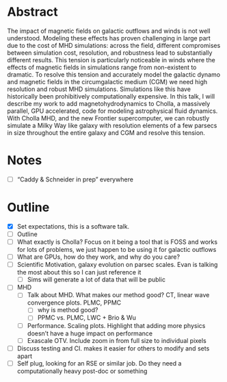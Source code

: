 # Abstract

The impact of magnetic fields on galactic outflows and winds is not well understood. Modeling these effects has proven challenging in large part due to the cost of MHD simulations: across the field, different compromises between simulation cost, resolution,  and robustness lead to substantially different results. This tension is particularly noticeable in winds where the effects of magnetic fields in simulations range from non-existent to dramatic. To resolve this tension and accurately model the galactic dynamo and magnetic fields in the circumgalactic medium (CGM) we need high resolution and robust MHD simulations. Simulations like this have historically been prohibitively computationally expensive. In this talk, I will describe my work to add magnetohydrodynamics to Cholla, a massively parallel, GPU accelerated, code for modeling astrophysical fluid dynamics. With Cholla MHD, and the new Frontier supercomputer, we can robustly simulate a Milky Way like galaxy with resolution elements of a few parsecs in size throughout the entire galaxy and CGM and resolve this tension.

# Notes

- [ ] “Caddy & Schneider in prep” everywhere

# Outline

- [x] Set expectations, this is a software talk.
- [ ] Outline
- [ ] What exactly is Cholla? Focus on it being a tool that is FOSS and works for lots of problems, we just happen to be using it for galactic outflows
- [ ] What are GPUs, how do they work, and why do you care?
- [ ] Scientific Motivation, galaxy evolution on parsec scales. Evan is talking the most about this so I can just reference it
  - [ ] Sims will generate a lot of data that will be public
- [ ] MHD
  - [ ] Talk about MHD. What makes our method good? CT, linear wave convergence plots. PLMC, PPMC
    - [ ] why is method good?
    - [ ] PPMC vs. PLMC, LWC + Brio & Wu
  - [ ] Performance. Scaling plots. Highlight that adding more physics doesn’t have a huge impact on performance
  - [ ] Exascale OTV. Include zoom in from full size to individual pixels
- [ ] Discuss testing and CI. makes it easier for others to modify and sets apart
- [ ] Self plug, looking for an RSE or similar job. Do they need a computationally heavy post-doc or something
